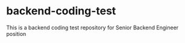 # backend-coding-test
This is a backend coding test repository for Senior Backend Engineer position
